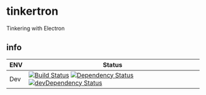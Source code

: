 # tinkertron
Tinkering with Electron

## info

| ENV | Status |
| --- | ------ |
| Dev | [![Build Status](https://travis-ci.org/jderus/tinkertron.svg?branch=dev)](https://travis-ci.org/jderus/tinkertron) [![Dependency Status](https://david-dm.org/jderus/tinkertron.svg)](https://david-dm.org/jderus/tinkertron) [![devDependency Status](https://david-dm.org/jderus/tinkertron/dev-status.svg)](https://david-dm.org/jderus/tinkertron#info=devDependencies) |
